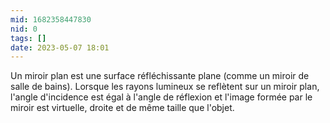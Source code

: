 ```yaml
---
mid: 1682358447830
nid: 0
tags: []
date: 2023-05-07 18:01
---
```



Un miroir plan est une surface réfléchissante plane (comme un miroir de salle de bains). Lorsque les rayons lumineux se reflètent sur un miroir plan, l'angle d'incidence est égal à l'angle de réflexion et l'image formée par le miroir est virtuelle, droite et de même taille que l'objet.